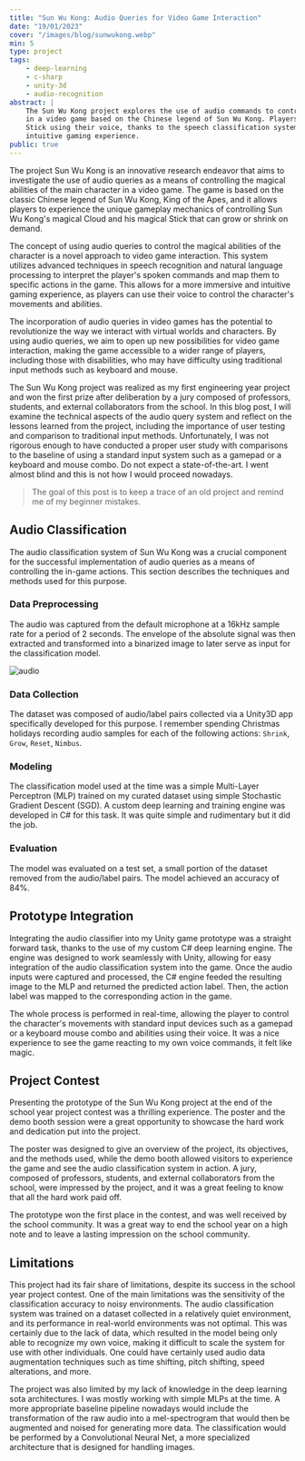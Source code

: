 ```yaml
---
title: "Sun Wu Kong: Audio Queries for Video Game Interaction"
date: "19/01/2023"
cover: "/images/blog/sunwukong.webp"
min: 5
type: project
tags:
    - deep-learning
    - c-sharp
    - unity-3d
    - audio-recognition
abstract: |
    The Sun Wu Kong project explores the use of audio commands to control the magical abilities of the main character
    in a video game based on the Chinese legend of Sun Wu Kong. Players can control Sun Wu Kong's magical Cloud and
    Stick using their voice, thanks to the speech classification system. This creates a more immersive and
    intuitive gaming experience.
public: true
---
```


The project Sun Wu Kong is an innovative research endeavor that aims to investigate the use of audio queries as a means of controlling the magical abilities of the main character in a video game. The game is based on the classic Chinese legend of Sun Wu Kong, King of the Apes, and it allows players to experience the unique gameplay mechanics of controlling Sun Wu Kong's magical Cloud and his magical Stick that can grow or shrink on demand.

The concept of using audio queries to control the magical abilities of the character is a novel approach to video game interaction. This system utilizes advanced techniques in speech recognition and natural language processing to interpret the player's spoken commands and map them to specific actions in the game. This allows for a more immersive and intuitive gaming experience, as players can use their voice to control the character's movements and abilities.

The incorporation of audio queries in video games has the potential to revolutionize the way we interact with virtual worlds and characters. By using audio queries, we aim to open up new possibilities for video game interaction, making the game accessible to a wider range of players, including those with disabilities, who may have difficulty using traditional input methods such as keyboard and mouse.

The Sun Wu Kong project was realized as my first engineering year project and won the first prize after deliberation by a jury composed of professors, students, and external collaborators from the school. In this blog post, I will examine the technical aspects of the audio query system and reflect on the lessons learned from the project, including the importance of user testing and comparison to traditional input methods. Unfortunately, I was not rigorous enough to have conducted a proper user study with comparisons to the baseline of using a standard input system such as a gamepad or a keyboard and mouse combo. Do not expect a state-of-the-art. I went almost blind and this is not how I would proceed nowadays.

> The goal of this post is to keep a trace of an old project and remind me of my beginner mistakes.

## Audio Classification

The audio classification system of Sun Wu Kong was a crucial component for the successful implementation of audio queries as a means of controlling the in-game actions. This section describes the techniques and methods used for this purpose.

### Data Preprocessing

The audio was captured from the default microphone at a 16kHz sample rate for a period of 2 seconds. The envelope of the absolute signal was then extracted and transformed into a binarized image to later serve as input for the classification model.

![audio](/images/blog/action_envelopes.webp)

### Data Collection

The dataset was composed of audio/label pairs collected via a Unity3D app specifically developed for this purpose. I remember spending Christmas holidays recording audio samples for each of the following actions: `Shrink`, `Grow`, `Reset`, `Nimbus`.

### Modeling

The classification model used at the time was a simple Multi-Layer Perceptron (MLP) trained on my curated dataset using simple Stochastic Gradient Descent (SGD). A custom deep learning and training engine was developed in C# for this task. It was quite simple and rudimentary but it did the job.

### Evaluation

The model was evaluated on a test set, a small portion of the dataset removed from the audio/label pairs. The model achieved an accuracy of 84%.

## Prototype Integration

Integrating the audio classifier into my Unity game prototype was a straight forward task, thanks to the use of my custom C# deep learning engine. The engine was designed to work seamlessly with Unity, allowing for easy integration of the audio classification system into the game. Once the audio inputs were captured and processed, the C# engine feeded the resulting image to the MLP and returned the predicted action label. Then, the action label was mapped to the corresponding action in the game.

The whole process is performed in real-time, allowing the player to control the character's movements with standard input devices such as a gamepad or a keyboard mouse combo and abilities using their voice. It was a nice experience to see the game reacting to my own voice commands, it felt like magic.

## Project Contest

Presenting the prototype of the Sun Wu Kong project at the end of the school year project contest was a thrilling experience. The poster and the demo booth session were a great opportunity to showcase the hard work and dedication put into the project.

The poster was designed to give an overview of the project, its objectives, and the methods used, while the demo booth allowed visitors to experience the game and see the audio classification system in action. A jury, composed of professors, students, and external collaborators from the school, were impressed by the project, and it was a great feeling to know that all the hard work paid off.

The prototype won the first place in the contest, and was well received by the school community. It was a great way to end the school year on a high note and to leave a lasting impression on the school community.

## Limitations

This project had its fair share of limitations, despite its success in the school year project contest. One of the main limitations was the sensitivity of the classification accuracy to noisy environments. The audio classification system was trained on a dataset collected in a relatively quiet environment, and its performance in real-world environments was not optimal. This was certainly due to the lack of data, which resulted in the model being only able to recognize my own voice, making it difficult to scale the system for use with other individuals. One could have certainly used audio data augmentation techniques such as time shifting, pitch shifting, speed alterations, and more.

The project was also limited by my lack of knowledge in the deep learning sota architectures. I was mostly working with simple MLPs at the time. A more appropriate baseline pipeline nowadays would include the transformation of the raw audio into a mel-spectrogram that would then be augmented and noised for generating more data. The classification would be performed by a Convolutional Neural Net, a more specialized architecture that is designed for handling images.